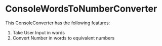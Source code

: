 # ConsoleWordsToNumberConverter

This ConsoleConverter has the following features:
1. Take User Input in words
2. Convert Number in words to equivalent numbers
